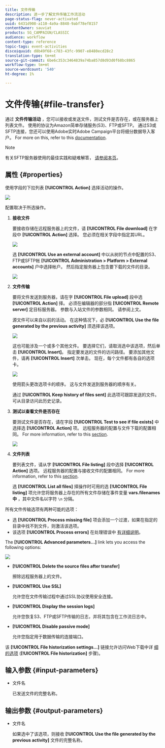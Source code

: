 ```yaml
---
title: 文件传输
description: 进一步了解文件传输工作流活动
page-status-flag: never-activated
uuid: 6431d908-a110-4a9a-8848-9abf78ef8157
contentOwner: sauviat
products: SG_CAMPAIGN/CLASSIC
audience: workflow
content-type: reference
topic-tags: event-activities
discoiquuid: d8b49f68-c783-43fc-9907-e8480ecd28c2
translation-type: tm+mt
source-git-commit: 6be6c353c3464839a74ba857d8d93d0f68bc8865
workflow-type: tm+mt
source-wordcount: '540'
ht-degree: 1%

---
```



# 文件传输{#file-transfer}

通过 **文件传输活动** ，您可以接收或发送文件，测试文件是否存在，或在服务器上列表文件。 使用的协议为Amazon简单存储服务(S3)、FTP或SFTP。
通过S3或SFTP连接，您还可以使用Adobe实时Adobe Campaign平台将细分数据导入客户。 For more on this, refer to this [documentation](https://docs.adobe.com/content/help/en/experience-platform/rtcdp/destinations/destinations-cat/adobe-destinations/adobe-campaign-destination.html).

>[!NOTE]
>
>有关SFTP服务器使用的最佳实践和疑难解答， [请参阅本页](../../platform/using/sftp-server-usage.md)。

## 属性 {#properties}

使用字段的下拉列表 **[!UICONTROL Action]** 选择活动的操作。

![](assets/file_transfert_action.png)

配置取决于所选操作。

1. **接收文件**

   要接收存储在远程服务器上的文件，请 **[!UICONTROL File download]** 在字段中 **[!UICONTROL Action]** 选择。 您必须在相关字段中指定其URL。

   ![](assets/file_transfert_edit.png)

   选 **[!UICONTROL Use an external account]** 中以从树的节点中配置的S3、FTP或SFTP帐 **[!UICONTROL Administration > Platform > External accounts]** 户中选择帐户。 然后指定服务器上包含要下载的文件的目录。

   ![](assets/file_transfert_edit_external.png)

1. **文件传输**

   要将文件发送到服务器，请在字 **[!UICONTROL File upload]** 段中选 **[!UICONTROL Action]** 择。 必须在编辑器的部分指 **[!UICONTROL Remote server]** 定目标服务器。 参数与入站文件的参数相同。 请参阅上文。

   源文件可以来自以前的活动。 在这种情况下，必 **[!UICONTROL Use the file generated by the previous activity]** 须选择该选项。

   ![](assets/file_transfert_edit_send.png)

   这也可能涉及一个或多个其他文件。 要选择它们，请取消选中该选项，然后单击 **[!UICONTROL Insert]**。 指定要发送的文件的访问路径。 要添加其他文件，请再 **[!UICONTROL Insert]** 次单击。 现在，每个文件都有各自的选项卡。

   ![](assets/file_transfert_source.png)

   使用箭头更改选项卡的顺序。 这与文件发送到服务器的顺序有关。

   通过 **[!UICONTROL Keep history of files sent]** 此选项可跟踪发送的文件。 可从目录访问此历史记录。

1. **测试以查看文件是否存在**

   要测试文件是否存在，请在字段 **[!UICONTROL Test to see if file exists]** 中选择选 **[!UICONTROL Action]** 项。 远程服务器的配置与文件下载的配置相同。 For more information, refer to this [section](#properties).

   ![](assets/file_transfert_edit_test.png)

1. **文件列表**

   要列表文件，请从字 **[!UICONTROL File listing]** 段中选择 **[!UICONTROL Action]** 选项。 远程服务器的配置与接收文件的配置相同。 For more information, refer to this [section](#properties).

   选 **[!UICONTROL List all files]** 择操作时可用的选 **[!UICONTROL File listing]** 项允许您将服务器上存在的所有文件存储在事件变量 **vars.filenames中** ，其中文件名以字符 `\n` 分隔。

所有文件传输选项有两种可能的选项：

* 选 **[!UICONTROL Process missing file]** 项会添加一个过渡，如果在指定的目录中找不到文件，则激活该选项。
* 该选项 **[!UICONTROL Process errors]** 在处理错误中 [有详细说明](../../workflow/using/monitoring-workflow-execution.md#processing-errors)。

The **[!UICONTROL Advanced parameters...]** link lets you access the following options:

![](assets/file_transfert_advanced.png)

* **[!UICONTROL Delete the source files after transfer]**

   擦除远程服务器上的文件。

* **[!UICONTROL Use SSL]**

   允许您在文件传输过程中通过SSL协议使用安全连接。

* **[!UICONTROL Display the session logs]**

   允许您恢复S3、FTP或SFTP传输的日志，并将其包含在工作流日志中。

* **[!UICONTROL Disable passive mode]**

   允许您指定用于数据传输的连接端口。

该 **[!UICONTROL File historization settings...]** 链接允许访问Web下载中详 [细的选项](../../workflow/using/web-download.md) (**[!UICONTROL File historization]** 步骤)。

## 输入参数 {#input-parameters}

* 文件名

   已发送文件的完整名称。

## 输出参数 {#output-parameters}

* 文件名

   如果选中了该选项，则接收 **[!UICONTROL Use the file generated by the previous activity]** 文件的完整名称。
